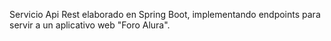 Servicio Api Rest elaborado en Spring Boot, implementando endpoints para servir a un aplicativo web "Foro Alura".
